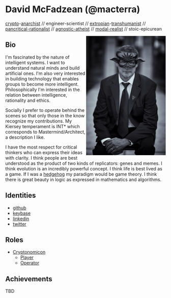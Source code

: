 # David McFadzean (@macterra)

[crypto](https://www.activism.net/cypherpunk/crypto-anarchy.html)-[anarchist](https://www.eff.org/cyberspace-independence) // engineer-scientist // [extropian](https://en.wikipedia.org/wiki/Extropianism)-[transhumanist](https://en.wikipedia.org/wiki/Transhumanism) // [pancritical-rationalist](https://en.wikipedia.org/wiki/Pancritical_rationalism) // [agnostic-atheist](https://plato.stanford.edu/entries/atheism-agnosticism/) // [modal-realist](https://en.wikipedia.org/wiki/Modal_realism) // stoic-epicurean

<img align="right" width="250" src="masquerade.jpg">

## Bio
I'm fascinated by the nature of intelligent systems. I want to understand natural minds and build artificial ones. I'm also very interested in building technology that enables groups to become more intelligent. Philosophically I'm interested in the relation between intelligence, rationality and ethics.

Socially I prefer to operate behind the scenes so that only those in the know recognize my contributions. My Kiersey temperament is INT* which corresponds to Mastermind/Architect, a description I like.

I have the most respect for critical thinkers who can express their ideas with clarity. I think people are best understood as the product of two kinds of replicators: genes and memes. I think evolution is an incredibly powerful concept. I think life is best lived as a game. If I was a [hedgehog](https://www.npr.org/2018/04/30/606024243/the-fox-and-the-hedgehog-the-triumphs-and-perils-of-going-big) my paradigm would be game theory. I think there is great beauty in logic as expressed in mathematics and algorithms.

## Identities
* [github](https://github.com/macterra)
* [keybase](https://keybase.io/mcfadzean)
* [linkedin](https://www.linkedin.com/in/davidmc/)
* [twitter](https://twitter.com/macterra)

## Roles
* [Cryptonomicon](https://macterra.github.io/Cryptonomicon/)
  * [Player](https://macterra.github.io/Cryptonomicon/Roles/Player)
  * [Operator](https://macterra.github.io/Cryptonomicon/Roles/Operator)
  
## Achievements
TBD
